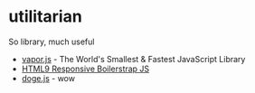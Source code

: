 utilitarian
===========

So library, much useful

* [vapor.js](https://github.com/madrobby/vapor.js) - The World's Smallest & Fastest JavaScript Library
* [HTML9 Responsive Boilerstrap JS](http://html9responsiveboilerstrapjs.com)
* [doge.js](http://visualidiot.com/articles/doge) - wow
